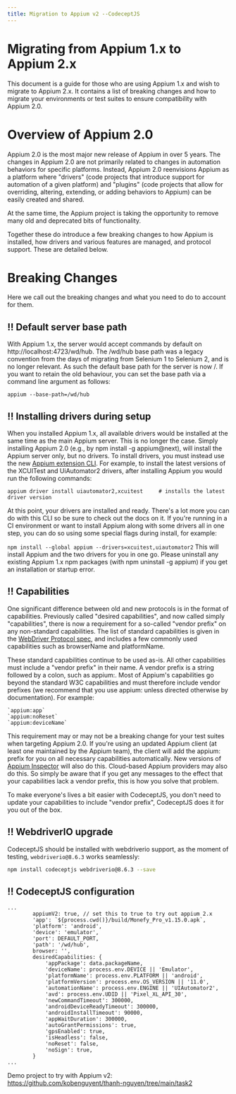 ```yaml
---
title: Migration to Appium v2 --CodeceptJS
---
```


# Migrating from Appium 1.x to Appium 2.x
This document is a guide for those who are using Appium 1.x and wish to migrate to Appium 2.x. It contains a list of breaking changes and how to migrate your environments or test suites to ensure compatibility with Appium 2.0.

# Overview of Appium 2.0
Appium 2.0 is the most major new release of Appium in over 5 years. The changes in Appium 2.0 are not primarily related to changes in automation behaviors for specific platforms. Instead, Appium 2.0 reenvisions Appium as a platform where "drivers" (code projects that introduce support for automation of a given platform) and "plugins" (code projects that allow for overriding, altering, extending, or adding behaviors to Appium) can be easily created and shared.

At the same time, the Appium project is taking the opportunity to remove many old and deprecated bits of functionality.

Together these do introduce a few breaking changes to how Appium is installed, how drivers and various features are managed, and protocol support. These are detailed below.

# Breaking Changes
Here we call out the breaking changes and what you need to do to account for them.

## ‼ Default server base path
With Appium 1.x, the server would accept commands by default on http://localhost:4723/wd/hub. The /wd/hub base path was a legacy convention from the days of migrating from Selenium 1 to Selenium 2, and is no longer relevant. As such the default base path for the server is now /. If you want to retain the old behaviour, you can set the base path via a command line argument as follows:

`appium --base-path=/wd/hub`

## ‼ Installing drivers during setup
When you installed Appium 1.x, all available drivers would be installed at the same time as the main Appium server. This is no longer the case. Simply installing Appium 2.0 (e.g., by npm install -g appium@next), will install the Appium server only, but no drivers. To install drivers, you must instead use the new [Appium extension CLI](https://appium.github.io/appium/docs/en/2.0/cli/extensions/). For example, to install the latest versions of the XCUITest and UiAutomator2 drivers, after installing Appium you would run the following commands:

```
appium driver install uiautomator2,xcuitest     # installs the latest driver version  
```
At this point, your drivers are installed and ready. There's a lot more you can do with this CLI so be sure to check out the docs on it. If you're running in a CI environment or want to install Appium along with some drivers all in one step, you can do so using some special flags during install, for example:

`npm install --global appium --drivers=xcuitest,uiautomator2`
This will install Appium and the two drivers for you in one go. Please uninstall any existing Appium 1.x npm packages (with npm uninstall -g appium) if you get an installation or startup error.

## ‼ Capabilities
One significant difference between old and new protocols is in the format of capabilities. Previously called "desired capabilities", and now called simply "capabilities", there is now a requirement for a so-called "vendor prefix" on any non-standard capabilities. The list of standard capabilities is given in the [WebDriver Protocol spec](https://www.w3.org/TR/webdriver/#capabilities), and includes a few commonly used capabilities such as browserName and platformName.

These standard capabilities continue to be used as-is. All other capabilities must include a "vendor prefix" in their name. A vendor prefix is a string followed by a colon, such as appium:. Most of Appium's capabilities go beyond the standard W3C capabilities and must therefore include vendor prefixes (we recommend that you use appium: unless directed otherwise by documentation). For example:

```
`appium:app`
`appium:noReset`
`appium:deviceName`
```

This requirement may or may not be a breaking change for your test suites when targeting Appium 2.0. If you're using an updated Appium client (at least one maintained by the Appium team), the client will add the appium: prefix for you on all necessary capabilities automatically. New versions of [Appium Inspector](https://github.com/appium/appium-inspector) will also do this. Cloud-based Appium providers may also do this. So simply be aware that if you get any messages to the effect that your capabilities lack a vendor prefix, this is how you solve that problem.

To make everyone's lives a bit easier with CodeceptJS, you don't need to update your capabilities to include "vendor prefix", CodeceptJS does it for you out of the box.

## ‼ WebdriverIO upgrade
CodeceptJS should be installed with webdriverio support, as the moment of testing, `webdriverio@8.6.3` works seamlessly:
```bash
npm install codeceptjs webdriverio@8.6.3 --save
```

## ‼ CodeceptJS configuration

```
...
        appiumV2: true, // set this to true to try out appium 2.x
        'app': `${process.cwd()}/build/Monefy_Pro_v1.15.0.apk`,
        'platform': 'android',
        'device': 'emulator',
        'port': DEFAULT_PORT,
        'path': '/wd/hub',
        browser: '',
        desiredCapabilities: {
            'appPackage': data.packageName,
            'deviceName': process.env.DEVICE || 'Emulator',
            'platformName': process.env.PLATFORM || 'android',
            'platformVersion': process.env.OS_VERSION || '11.0',
            'automationName': process.env.ENGINE || 'UIAutomator2',
            'avd': process.env.UDID || 'Pixel_XL_API_30',
            'newCommandTimeout': 300000,
            'androidDeviceReadyTimeout': 300000,
            'androidInstallTimeout': 90000,
            'appWaitDuration': 300000,
            'autoGrantPermissions': true,
            'gpsEnabled': true,
            'isHeadless': false,
            'noReset': false,
            'noSign': true,
        }
...
```


Demo project to try with Appium v2: https://github.com/kobenguyent/thanh-nguyen/tree/main/task2
